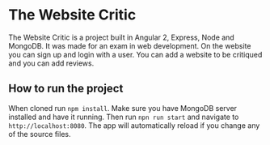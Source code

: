 # The Website Critic

The Website Critic is a project built in Angular 2, Express, Node and MongoDB. It was made for an exam in web development. On the website you can sign up and login with a user. You can add a website to be critiqued and you can add reviews.

## How to run the project

When cloned run `npm install`. Make sure you have MongoDB server installed and have it running. Then run `npn run start` and navigate to `http://localhost:8080`. The app will automatically reload if you change any of the source files.